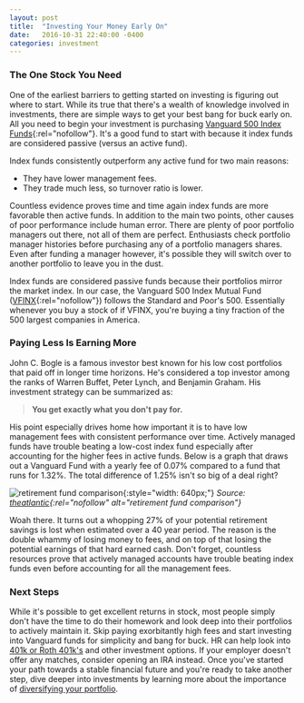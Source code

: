 ```yaml
---
layout: post
title:  "Investing Your Money Early On"
date:   2016-10-31 22:40:00 -0400
categories: investment
---
```

### The One Stock You Need
One of the earliest barriers to getting started on investing is figuring out where to start. While its true that there's a wealth of knowledge involved in investments, there are simple ways to get your best bang for buck early on. All you need to begin your investment is purchasing [Vanguard 500 Index Funds](http://performance.morningstar.com/fund/performance-return.action?t=VFINX){:rel="nofollow"}. It's a good fund to start with because it index funds are considered passive (versus an active fund).

Index funds consistently outperform any active fund for two main reasons:
- They have lower management fees.
- They trade much less, so turnover ratio is lower.

Countless evidence proves time and time again index funds are more favorable then active funds. In addition to the main two points, other causes of poor performance include human error. There are plenty of poor portfolio managers out there, not all of them are perfect. Enthusiasts check portfolio manager histories before purchasing any of a portfolio managers shares. Even after funding a manager however, it's possible they will switch over to another portfolio to leave you in the dust.

Index funds are considered passive funds because their portfolios mirror the market index. In our case, the Vanguard 500 Index Mutual Fund ([VFINX](http://performance.morningstar.com/fund/performance-return.action?t=VFINX){:rel="nofollow"}) follows the Standard and Poor's 500. Essentially whenever you buy a stock of if VFINX, you're buying a tiny fraction of the 500 largest companies in America.

### Paying Less Is Earning More
John C. Bogle is a famous investor best known for his low cost portfolios that paid off in longer time horizons. He's considered a top investor among the ranks of Warren Buffet, Peter Lynch, and Benjamin Graham. His investment strategy can be summarized as:

> **You get exactly what you don't pay for.**

His point especially drives home how important it is to have low management fees with consistent performance over time. Actively managed funds have trouble beating a low-cost index fund especially after accounting for the higher fees in active funds. Below is a graph that draws out a Vanguard Fund with a yearly fee of 0.07% compared to a fund that runs for 1.32%. The total difference of 1.25% isn't so big of a deal right?

![retirement fund comparison](/assets/blog/retirement_chart.jpg){:style="width: 640px;"}
*Source: [theatlantic](http://www.theatlantic.com/business/archive/2014/02/the-crushingly-expensive-mistake-killing-your-retirement/283866/){:rel="nofollow" alt="retirement fund comparison"}*

Woah there. It turns out a whopping 27% of your potential retirement savings is lost when estimated over a 40 year period. The reason is the double whammy of losing money to fees, and on top of that losing the potential earnings of that hard earned cash. Don't forget, countless resources prove that actively managed accounts have trouble beating index funds even before accounting for all the management fees.

### Next Steps
While it's possible to get excellent returns in stock, most people simply don't have the time to do their homework and look deep into their portfolios to actively maintain it. Skip paying exorbitantly high fees and start investing into Vanguard funds for simplicity and bang for buck. HR can help look into [401k or Roth 401k's][Roth 401k vs 401k] and other investment options. If your employer doesn't offer any matches, consider opening an IRA instead. Once you've started your path towards a stable financial future and you're ready to take another step, dive deeper into investments by learning more about the importance of [diversifying your portfolio][diversifying portfolio].

[diversifying portfolio]: http://brunchbucks.com/investment/2016/11/16/diversifying-your-portfolio/
[building credit]: http://brunchbucks.com/credit/2016/10/28/managing-credit-score/
[Roth 401k vs 401k]:http://brunchbucks.com/credit/2016/10/28/managing-credit-score/
